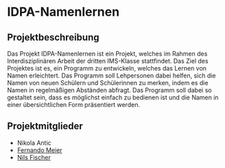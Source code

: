 # IDPA-Namenlernen

## Projektbeschreibung
Das Projekt IDPA-Namenlernen ist ein Projekt, welches im Rahmen des Interdisziplinären Arbeit der dritten IMS-Klasse stattfindet. Das Ziel des Projektes ist es, ein Programm zu entwickeln, welches das Lernen von Namen erleichtert. Das Programm soll Lehpersonen dabei helfen, sich die Namen von neuen Schülern und Schülerinnen zu merken, indem es die Namen in regelmäßigen Abständen abfragt. Das Programm soll dabei so gestaltet sein, dass es möglichst einfach zu bedienen ist und die Namen in einer übersichtlichen Form präsentiert werden.

## Projektmitglieder
- Nikola Antic
- <a href="https://github.com/FernandoMeier">Fernando Meier</a>
- <a href="https://github.com/FischerNils06">Nils Fischer</a>
